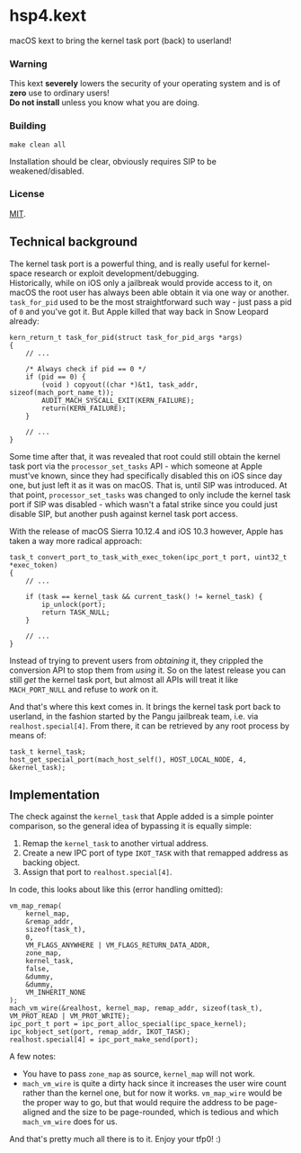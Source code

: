 # hsp4.kext

macOS kext to bring the kernel task port (back) to userland!

### Warning

This kext **severely** lowers the security of your operating system and is of **zero** use to ordinary users!  
**Do not install** unless you know what you are doing.

### Building

    make clean all

Installation should be clear, obviously requires SIP to be weakened/disabled.

### License

[MIT](https://github.com/Siguza/hsp4/blob/master/LICENSE).

## Technical background

The kernel task port is a powerful thing, and is really useful for kernel-space research or exploit development/debugging.  
Historically, while on iOS only a jailbreak would provide access to it, on macOS the root user has always been able obtain it via one way or another.  
`task_for_pid` used to be the most straightforward such way - just pass a pid of `0` and you've got it. But Apple killed that way back in Snow Leopard already:

    kern_return_t task_for_pid(struct task_for_pid_args *args)
    {
        // ...

        /* Always check if pid == 0 */
        if (pid == 0) {
            (void ) copyout((char *)&t1, task_addr, sizeof(mach_port_name_t));
            AUDIT_MACH_SYSCALL_EXIT(KERN_FAILURE);
            return(KERN_FAILURE);
        }

        // ...
    }

Some time after that, it was revealed that root could still obtain the kernel task port via the `processor_set_tasks` API - which someone at Apple must've known, since they had specifically disabled this on iOS since day one, but just left it as it was on macOS. That is, until SIP was introduced. At that point, `processor_set_tasks` was changed to only include the kernel task port if SIP was disabled - which wasn't a fatal strike since you could just disable SIP, but another push against kernel task port access.

With the release of macOS Sierra 10.12.4 and iOS 10.3 however, Apple has taken a way more radical approach:

    task_t convert_port_to_task_with_exec_token(ipc_port_t port, uint32_t *exec_token)
    {
        // ...

        if (task == kernel_task && current_task() != kernel_task) {
            ip_unlock(port);
            return TASK_NULL;
        }

        // ...
    }

Instead of trying to prevent users from _obtaining_ it, they crippled the conversion API to stop them from _using_ it. So on the latest release you can still _get_ the kernel task port, but almost all APIs will treat it like `MACH_PORT_NULL` and refuse to _work_ on it.

And that's where this kext comes in. It brings the kernel task port back to userland, in the fashion started by the Pangu jailbreak team, i.e. via `realhost.special[4]`. From there, it can be retrieved by any root process by means of:

    task_t kernel_task;
    host_get_special_port(mach_host_self(), HOST_LOCAL_NODE, 4, &kernel_task);

## Implementation

The check against the `kernel_task` that Apple added is a simple pointer comparison, so the general idea of bypassing it is equally simple:

1. Remap the `kernel_task` to another virtual address.
2. Create a new IPC port of type `IKOT_TASK` with that remapped address as backing object.
3. Assign that port to `realhost.special[4]`.

In code, this looks about like this (error handling omitted):

    vm_map_remap(
        kernel_map,
        &remap_addr,
        sizeof(task_t),
        0,
        VM_FLAGS_ANYWHERE | VM_FLAGS_RETURN_DATA_ADDR,
        zone_map,
        kernel_task,
        false,
        &dummy,
        &dummy,
        VM_INHERIT_NONE
    );
    mach_vm_wire(&realhost, kernel_map, remap_addr, sizeof(task_t), VM_PROT_READ | VM_PROT_WRITE);
    ipc_port_t port = ipc_port_alloc_special(ipc_space_kernel);
    ipc_kobject_set(port, remap_addr, IKOT_TASK);
    realhost.special[4] = ipc_port_make_send(port);

A few notes:

- You have to pass `zone_map` as source, `kernel_map` will not work.
- `mach_vm_wire` is quite a dirty hack since it increases the user wire count rather than the kernel one, but for now it works. `vm_map_wire` would be the proper way to go, but that would require the address to be page-aligned and the size to be page-rounded, which is tedious and which `mach_vm_wire` does for us.

And that's pretty much all there is to it. Enjoy your tfp0! :)

